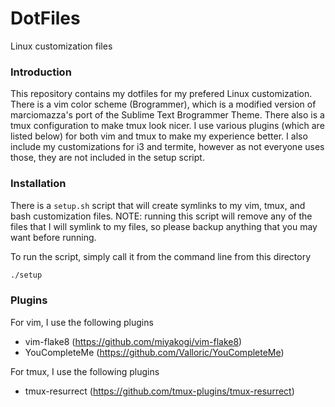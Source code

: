 # DotFiles
Linux customization files

### Introduction
This repository contains my dotfiles for my prefered Linux customization.
There is a vim color scheme (Brogrammer), which is a modified version of
marciomazza's port of the Sublime Text Brogrammer Theme. There also is a
tmux configuration to make tmux look nicer. I use various plugins (which are
listed below) for both vim and tmux to make my experience better. I also
include my customizations for i3 and termite, however as not everyone uses
those, they are not included in the setup script.

### Installation
There is a `setup.sh` script that will create symlinks to my vim, tmux, and
bash customization files. NOTE: running this script will remove any of the
files that I will symlink to my files, so please backup anything that you
may want before running.

To run the script, simply call it from the command line from this directory
```bash
./setup
```

### Plugins
For vim, I use the following plugins
- vim-flake8 (https://github.com/miyakogi/vim-flake8)
- YouCompleteMe (https://github.com/Valloric/YouCompleteMe)

For tmux, I use the following plugins
- tmux-resurrect (https://github.com/tmux-plugins/tmux-resurrect)

